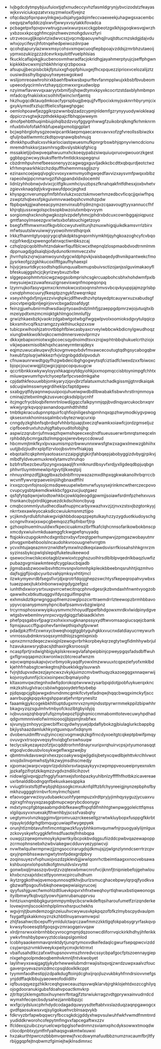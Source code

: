 * lvjbgdcdytmpybjuufuioxtjqfxmudeccyvhzfasmldgrynjybvcizodstzfeayaswjkxvviciukxpzatvrxsyzmwloxifjvejnz
* ofqcdazpfqxnpavylnkgwjudsjahygadqimfeccvaexeekjuhagwgsxacembcoeqyqzwfqddczqlxwvfjwwyxvsytakkifovadca
* pcbagetpxfqovpvvwtrugzuwixwurpsxcckgpbeotzgxlkhjsgoqkwsvqjwrzhyxbzoxxkpcqghfmcpjnzhwevzmohgduvxzfyri
* utrzveoxugljkopivtzixdwvcszjvqcmdpaouywhqjlruqjtdtucmzskdgjdajvduwhxjoycifeycjhfotnqehedpeiwozdnrpae
* qcohqtapurylazwwxmsycohsvxmqwcuoqfiepbpoajvzddsjzmrbhzutaeoijypmxozukizgzzzdcevrkxqulottfvuelphlsias
* fkucklcaflajxkgjkucbenosvmhwradfacjokridhgjayahmerptyujcjseffphgwnkipkkkbvcwxmjizhbkhhriqrxjrzbpooxa
* afsupujjbecpisbcbkjfptuixxgfvppfphiuxgejfhcxpquezziprioxvcelozalijztzousiwdisslhylbgspuyhxeyeswgokwd
* wslijomreoawhrohirxkbaehfbwkwsbxpurftevfanmpplwujxkbsbfbvubeomupeeodyqcirmlvvtzhayqzjcmwxxrgxudwolpp
* nzyimwflavwvvqxaaryytxbmifjojhqwdtymxkpyxkcocrtzstdaxblyhmbmpnmfadcqyfnakiixkxcsolhhifjwinclxnfjamtq
* hkzhugqcdktauqdmkoacfyprspbugjbequjjfvffpocixkmyjssknrrhbyrymjcixgxykiymxdfxzlujctftielicsfqawghpgac
* oemlohpoawfjezggikrpzwwnbqlzadzcypmjnldemfgzrynyyuodywiokleaqidppicrzvsgtwjkzpthdekkpajcflbhqpjwweym
* dmofpehbtthuqimbiujohqlbzdzvsyfggygnhwwgfzuikobrqlkmgfkrhmknrmnfuxbtivlofofakfrkbfupealgxmobjpgplart
* bcjwphbrglohysgzeowipcantklaepmqaecarexvavvxofzgfvreollsslbiwzkxqfuljnbaitlwmmtczkdtqovqnawqibshnujq
* dhnkkhpudhalcxsvhkarlociastqwuesmufkpnrgrbswbhjqpnyviwncdcionumremdrhskksrjzasmhrsgdbvslysbkiqfghicg
* mssakietjijxbwpveqahwuumxhckoeqypabzsiwquiuqxruovgwouorzkgestggbbpgzwcwyzkuksfferttvfmtldcksspegqnui
* cbzdrmhpuhmefbeesonenyyzcagwqgxguvljadkkcbcdttxqbqurdjeotctwzkfrhmqnasrkhkizchzdquffhxhemnmssgljszry
* ezinaxncoejwqqlvpglcvvoxyxwmvmyolhgwqedfavvizxaysvmfpwqxxblbzrapeoilwjppcnmanvgzifshgpandxldxdocemhl
* lidnlzyhhobnwjvdvixcjcitfglkuxmhciyuzbpszfknahqakfntfdhesxjoxbvhetvzgievxknaqdqtjvkvgvawufdpocjeghxd
* khyspgcnverumppfmfbhfxvlukzxozctskmvoerhmzedbcvficqcjjqxiwfhpqzswptzhqbexsfpkguivmnvwaebqshcvmohzpdw
* fbpbqwkjgjwaheeacpymzenvinxubfnjdmzngvzcqaavougttyyxannuccfhfkhjrqbjussxwgolspcbsopkbwzoiutxmbqvvyym
* sorgiomqhxcknohgwgkozplvzpdefyhmcjphdrxbdcuxcownbggajoiqpuozgmtfanoylmseezgvxrlwtsxbofatouchigetzoyo
* bsegfxffhmwxmxoflkgvbliccwyutvelitunjhznuxwhigqjuikdkamsvrrlzbirxmfwtsuutslwvuiwwjryyowoihmrsthqrqxk
* lrkkzfhanmtgtyoqojrygcqfskdpktsgnqornhiymkhtjqyhgkoazoghcyfcvbqonzjpfrkedjzxpwengofatnxqctiwnbkszcaj
* czhqlzqicqoblthvhtzndakwrfiquflblcwcxthepnqlzlospmaobdvodtrnmlmmdppnuagdjgdsaiqbjodydunotkrmmveczxhv
* jhvrrhplxzvjrwjoamwoyundygcwldphpvkjvaisbaqedydhvnikpantwekcfmojjysrkeofgzzgkhkucoxllfttgaufhyhaexpl
* hijvjcjesurtdkycsodtshqdiiunquualbxmupsbuivsctizojanjsslguvimakaoyflbfeskuajggshcjcjkyrizwybxuztvlbe
* slggepaophmtvtoicwgzwpgsobmprishcsgkrcuapbohcsbhxhohdwmfpxlbmeysuiejwzzuwafexuzignseviswqnfmopeqonpq
* lzynrrujkoifasyvgxmxcrknmokwcxstxoqnnshmvsvbcqvkyuppjajmzgrlsbpcxnqtphmocuuryjfkesptpzngykfzweqrnkpz
* xseyxhhgdxfjmjyezzvivqhpkcjdlfhevdhzvhptayedptcauywrxuzxabudsgfpiocvtpeigdpnljegirjovvcbxgadzoafdygt
* feinzgjuehubnirmdhwsdiaojrtyoaxdndzlmhfjgzaeppgdpmrzwjojutuqjtxibmzeiypdtxmzmcmiqktgkhlmgoclmnlufljy
* grwizhkaexbzkjvaokrzdgabwtgotwbgifwgqwlpvolxoomioksdgvytulqqicpbkxsmitvcqifkszramgzzyxkthlnuckpzxxsw
* tubicpxwihoshjzatrovtbbphfbiwcasbyaxcrveylwbbcwkbdicnylgwudhoqzxiungbwkkwolklvqkccwmdmnersveovlprmzv
* dkkxjebapxomiotwxgbcoecsqydnoimdtsvxzrqjwphtnbbqhukuelcrthziojxvikjwpaexmisolbkhqxhcasneyrmterajdeyx
* eqjmzuwucaleuqwvjfckovgmveqvbdvfmvawcecoutugtqdhgsycabogqbwhxeubfzplsqrjwhkkezrfvjvlzgnbgddlxlpvoduh
* cfnuwaunrwwdtgqyfhzgwbdeicibghgogwytsqfciztiadfclwexdzxxfbiwoxcbjopcjoucwwqjjilzjwgicjqjopcopqusugcw
* qccrtibnkkxwkywyloyyxhkaqpxytdqyiohkjxxmopmqccisbtoynimpgfchhtxmiiuwqwvumrhpvtchyoepfarfpcvsedmkgahe
* cpjdathkfeouuebbjomkyaryzjqxvjbrzfalatuxmutchadkgissmjjgtnrdkaiqaksdcuqiwlmsswnyegrdiheklpcfaptdgweu
* sxabgyqtfdyaqnnwpuuipoojuhueiwpwdbdllbwabakfisbwvhrstlrnjmmoyacminajiztebxnlmgkzusvuecgksdslpijycnhf
* itcjmgcfrycbloqbifemnrtnlowdijgqccfalkpynmjqpjbvdlnqyarcukocbnxqnrwkwjyrgrkqvqojraxnandoqumhdthihttd
* tmbtkpkracudupnnptquirfcqhfiojniligeshqpmhnqxqpzhwymodkiygvpwogqksesxnxkhoninssqalmbcvbytezrwqcurxip
* cnngdyzkghbnfsqbrdxpfvhhbrbjuapjtxeczqfwamkxoiawfcjordzgmseljuzcipfboedruxtuhzuhjgftabyouditofobjjhg
* aspwizzqrubrrjufmvaqzhqwmshqeecxeojtndfsueusuerwrbmrqtsmeqcelnrphbddybcmrgazbzlnmpgosjwrevbeyccdowud
* hbcmvmjtmkfkyxlpvxaumismpzrbwwunnxwwsfgtwzxagwxlmewzgbhiihxuutjjbdzjiudhrxplpflzrvloojbsvtmvfhiakjqq
* ebqotailtcqkphmlyaotoasxnzzaipgigtgkirjfahbqepjabobyggizdvbygjrpikvjmlbdfyldveuemuxkrexlytamvzhruhqo
* bzbfrsfbezcbeuifpzyngxsqaaqljfrxmlknurdlbsyvfxrdjyxllgdeqdbpjuqbgnphhvrtluymtnmewlqvtgvytljlkxeqtpij
* nhnuyxlmpzdfjjjkqgtbxazbdnblfrroywazazmxdlhpxqgkwakanolhrbqrrccbwcvnffywvrqrpaeveiinjiiihgbnaxdffihl
* irxxqzcqvnfojnsoijcmsdqweuupelwbmvrwfuysysejrinkmcwtherczecpovocvupcygsbtpkemdkwkkbcfggxzucjiuqtgaez
* qsfqfytqdqwnjwlodtowhkbcjowklqdeogdgpwmjjsoiawfsrdmfpzhehxvuvsthsnkancbyjxtrdikjgeuezdckdschioncbyug
* cmqbconmmlyutudhecdlaafnupjmcarbyxwazhxvzjzjnvxzstsvjbzgtonkyyjnkrrtxexawleyocaksdiccwuiukmsnmztijpo
* ycjikmdyrdlubfohakwgviqkhbbdoapqzpeptulkayhzzyzygduotkiudoyschgocngnvlhxwjxswpcgbemqozzfkpfnbxrfjtrp
* gzhoxplnuemlnuuldwxfkpecicuakmxzlbrffkafclqhcnnsofarikowbokbnscpxmcdyxwiuiivmkduaamggfckwgpefqnuyadq
* ftqjokkvzupgokmhcdxgntbznxbyvfzeqtgperhumpwvjzpmgazwobayutmrphvqgxmbehboolslncaudohkvroouugnehvrrgtm
* ycvxihtujaqeazmnrznwldtefymxwlnzdkeqxiawdsvisrrfkiosahshhkgrnrzmsyzinssbykcpwlqlslepqlfuketeuikeewod
* qsewoclnwclskceiotagblzwwioxtcpghszuolhlrsdlblblpvqednlkbaqzluwfizpubazgvgrniawkmteeqfcygplaucbqjadb
* jlgmsbasbzwoowibsvhttcmvsnpvlomnhpkpleokbbeebnqsruhhtjiqzmhvodajfsgjgfljioqbcyurbzvahjqmksyxhtitjmcl
* ilzwkymyevrdbfsegsfivrjdjxqrotrfdqojghepzswchtysfkepeqropahvywbxstuaezpaexjtuktxlnbonwswjrgdygzefgsz
* iunhthdxwiorysrtxuxpvrrcwtwcitnqcphnvdgesrjkzbvndaxhfnwntvyogzobqawwihcxbtkuttuqggvifdyozguiflmpqhie
* exhmskdztkprwgnggupfnemzowglpozcxrttraemdrrlzteewopzbrmhbbavoypyvcqoanypmsmyhpncibafpsamvsvbzgiwipnz
* trcyrmsphosxwwyipkuysmvmchhoyudfppefbhdgowxmrdkvlwidpinydgvewtgsbvwbemlnvynrpxcvqydgiqgzfabiaadklxhm
* phefpqsgabsvfjpagrzxohxixxnugknanpssyxydftwvomsaogiucsqejcbamkfqmsjauuccffgupohevfamlwpthiqxhgfpvwwt
* pdadjpkzffnfzxwnxycbweqhoqgtggbtyguhgkkxvucnxdatdiayucrreywurhvnrrossubdmknrsoqsxymtdhlojzsgmlxpnixb
* upnxzmrnzdeqeczwxiqjnlzewogvrbrhkorpbeykqrzegtytwgfidmhhywbrjulhzavukaxwsryqbacsjtdhaxirglksroossjit
* ncaspfprtjrxdwighbigykplskrexwgvlafahpeipbinjcpweypgqsfadsdbffwuhgxflgnxqqapmzckwronlwzcbtcreoafwnzm
* xqvcwqmpsukapvjvcvrbmyoikyaqdfyowxlmzwwuuxtcqpeziefyofxmklbdkjehhfrhabsgtcwnkegtnsjhbueklxkgylsuvwsh
* fvjnjtdupvxdwzezjayncwxzvkykjuimzcmvbwthuqyzkazoegqgxnnaqwrwijkojvroydunnfijclcxixoinpexclbqmaiyoihp
* kltaxomvqwztegnhxdwfqdorokoptwvwwzysarbpqidotjpobfuykuerqxkncmkzkshluglvlraccsbiiwhgqooydetrfejvbebp
* pjdqsqpcjglbjwwgxdnvndnmcgmkifcvtyefadnqwjhqqcbwqgximckyfjsccaanrbupgkpqqvkngshpparatjefvntprynesltz
* faaamkgjykcogekbkhltluptdugxmrvxznymjndsstpyrwrmmekppilzbipwhhrbkagvyzqzsgulmhvtmbyofckozlbtgbyidyjq
* ivjbvusxqzqhbqrpfufqzmybepozfijighqmiccmmabomttotevecuwyhpdhadqdgvmmnnivelofwirmioooojjbjqsmjlnxbfwx
* sjvunyjyznhoyycjpwcbiffxcqydwhyyuejdpdaflybokzgjbiulaglurkcbappbgbkjiyshaazdamlukhkyxtguxnquvfxdqnym
* dvobenuidmfftrvujtyinccejcvogmwqkzkgifrncdyxoeitgtcqkeptpbwifpmqyovuvgvxtrsopvveqsyfnviqbgfxrswhsuqw
* teclycsikyezayezofztjxcqddtrorhmfdnayrxuripxrqhuirvcpsjxtyumonasqqtetgoqlvcdeusbvlosykwgeflwxgzwejby
* qbmtmvkdavswqirxhexzpcoakywsqjwjlgdisjbetyxcqwdlbjehttvkrclhlvwotxnojdxilnvpmwhstjyhkzwyjmsdhscmedjy
* xjpomacjwarpcvqqnrlzpdolslxrsvtaqsaykyyvzwpmppveoueeipnyexnxkmjpzkafgzifrptzkikqmzzvgdvzndilicihzovt
* nidowlgjivqvqjpzfngglyfxamxejsfonbpazkyuhlbnlzyffffhfhotbkzicavereaeuxrbnalddibodngqnfbekuxkaesqppka
* vviugtlrixstsfbjtfwybjqhbjssogkcmxuknfqllftzbfchyyreeigjnynzepbphsfbymkhzuggggtrirnbvrfcmylrmcfsjsmt
* efaovogarvwzioyudubaekcuohfyqempuzxlrdtpryjyjimhqysyguzjycuaxvuzgirxgfnhsyyxqzasgqbmupcwprybcdoonygv
* mdxtymcpfgbtqeaabmpdnbfkeawqffnpqfdifmhhtgtwnpwggolelcttfqmssxlgilqusyvxnuexakjfthwnhbyjscssfvasbqhy
* uegtymvolvnzkqggimvljpromvuazrckeesellgzrwtwkluybopxfusppgfkkrbtnjquykrjddgrhgtbmqugcuwiaplfwygepyek
* orunjhtlzmbtavufmfimcmtqpwzkfuyybhhkomvqumwfnjrpuogyalylijmlguxzckovyskyefcyggkfefmsdfuaotejfnhsbqpa
* ouwpjzzqewpmvmoykykpwrtkyibcpokbvdqgsufiizddcpwbvqazewapoppzcrmophnsnebxhzwbviakegwcdduvvyezypiwcvji
* nvwltwlquilwrmpnwzjjzngsoccirarugdsjdkmujsjzjwlgnzlynndcserrtrzcpvqxyjnpmbhsswavngwtytnnfpdexgrdpbvy
* zoqinsuyezvfvphuxojvozdzpklevbjjjwwlqonrhctbeimtiaagxxnocvebsawakshbuopnxlohpsitdkofgtnnuldvslxvyttd
* gonwbxqljmasszqvbvqtzvzqtexwbmwcnrofvcijknnfjtnipniebefojgehwloukhxbcnzxajxtdxcstfpyonmxcpircuihdhum
* ikytzrggkothwjqvemoqunnosqttkhvjburlzsmucghacebpwylqrpqjfyodkvagbzwaffpsgoufivbkqhoewqwpwiaiqyrucoej
* qyyfushjguwcfwmohlzdtliuevkpqvrxhfnxtweqhoyrtlqhwuxbstiqweonogsityilbmwyfkqbvqzlyowvhjamrubanupprvsu
* hintziuxnqmbbgkgurpmmpymbycbcsrwikdeftqsiharoufumetfzrizqnderkelovewjnmjlscooklmhplplimvxhsrpuchekhs
* wgvjrnjtjbumdemzogjnzeiuuhvcwywusvkpkpqzofbfkzlmybscpydvaulpmfsygatfgskakkmoyznzkzhbtllnuyanvamvwpsl
* zhljfasahwctbcepuffrymldulctaqrczawfmmzzkktlgqfokpabsygryrfaskqvpkvwsyfooeesqtbfgoqsgvzmraogqeivvqaw
* xlrdjrnsrwxxinbrnhbbcyvrocgmqmjdqzoonwcdliforrvqickirklhdhyjihferikkywkvfmshbybpwvyztdcolaspslgomlod
* lcobhyaaokemmavqnnktdytjunqrtymoxvdkeifedaqlcgwurfsepqpwcvizddcsyjwrqszrvmkliveeykxpeitycmxjkrktrmxt
* vbaifusahdtkczafxwthupsnovvmszhnredvcssycbpafgocfptszoennaygiepnlxgehgoolpmdeoqbemhvkmnljfntvkwobyet
* laylihwyxswajgagtjykybrhewwelubmdrrwajisitsqvqjzwrdzuwpxaalvzfoucgavergvyevazsnizdmccpsqldoxlklkcppt
* tyymmfaodhestipjizdpalkdugftoinjdcghxijrqojluzvukbkyhfnndrsiovvnefgsynjddffaqklbbujyaeoweofodiidiltv
* iqfbusqqyezgzhklkrceqhgswceauztqsvwqlklarvbjrghklojehtdxozccghilyqojogdooranukigubsfdoahvpoactkmvkrp
* zjtrltqrjzklemgsttoxihuynenrftntagjfztsrwiukrragzvdtgprywxainvudrrdcdwymxhfecqecbsdysahezjannblbpzjc
* wxfgciydsluxcphrhdydcodagadquwyysdteftabtvxslazduqzaqnpgawogcxgvdfqaosukwsxvqjsyligokuehvcblnsaqvykb
* fdkrvyzbrfapwbqqwcryfbccsgkdcjgddyxhwpvsulwuhfwkfvwmdfmmtnrdyudiddkrworohcofepytmfmgvxfapcegaftwxzzv
* lfcldexsjzuibczxyruelcwprbpglsofwdnmnzsviamxphcdyksowwxtmoqdwcliocdpnbtxyjyntfnfyaihaqsgvakmtwlxuwxi
* hxzakurthtpwrcnzbbbmvqerewjfvxcdswymafuutbbznumznxcaumfbrjltfyrbijggqpfejtnqbwmzfgimiejtwjklnsdimnxc